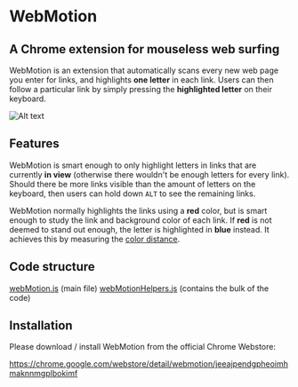 # WebMotion

## A Chrome extension for mouseless web surfing

WebMotion is an extension that automatically scans every new web page you enter for links, and highlights **one letter** in each link. Users can then follow a particular link by simply pressing the **highlighted letter** on their keyboard.

![Alt text](https://lh3.googleusercontent.com/dwflNthgmBIacLBs_GKTg_1xB5cEwnUDmxDd106r3uC4dZGUsGBPOciVwCDWb_8VkxnijJ1s6Vg=s1280-h800-e365-rw "Optional title")

## Features

WebMotion is smart enough to only highlight letters in links that are currently **in view** (otherwise there wouldn't be enough letters for every link). Should there be more links visible than the amount of letters on the keyboard, then users can hold down `ALT` to see the remaining links.

WebMotion normally highlights the links using a **red** color, but is smart enough to study the link and background color of each link. If **red** is not deemed to stand out enough, the letter is highlighted in **blue** instead. It achieves this by measuring the [color distance](https://en.wikipedia.org/wiki/Color_difference).

## Code structure

[webMotion.js](https://github.com/eriklinde/webmotion/blob/master/webMotion.js) (main file)
[webMotionHelpers.js](https://github.com/eriklinde/webmotion/blob/master/webMotionHelpers.js) (contains the bulk of the code)

## Installation

Please download / install WebMotion from the official Chrome Webstore:

https://chrome.google.com/webstore/detail/webmotion/jeeajpendgpheoimhmaknnmgplbokimf
